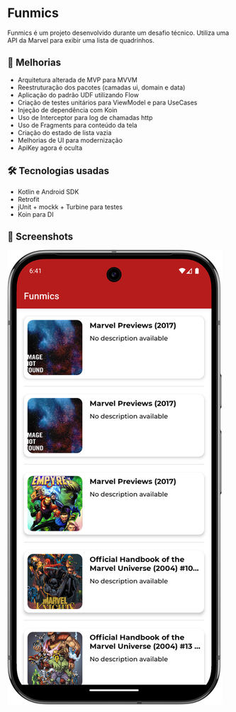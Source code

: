 # Funmics

Funmics é um projeto desenvolvido durante um desafio técnico. Utiliza uma API da Marvel para exibir uma lista de quadrinhos.

## 🚀 Melhorias

- Arquitetura alterada de MVP para MVVM
- Reestruturação dos pacotes (camadas ui, domain e data)
- Aplicação do padrão UDF utilizando Flow
- Criação de testes unitários para ViewModel e para UseCases
- Injeção de dependência com Koin
- Uso de Interceptor para log de chamadas http
- Uso de Fragments para conteúdo da tela
- Criação do estado de lista vazia
- Melhorias de UI para modernização
- ApiKey agora é oculta

## 🛠️ Tecnologias usadas

- Kotlin e Android SDK
- Retrofit
- jUnit + mockk + Turbine para testes
- Koin para DI


## 📱 Screenshots

![Funmics](screenshots/Screenshot_001.png)
